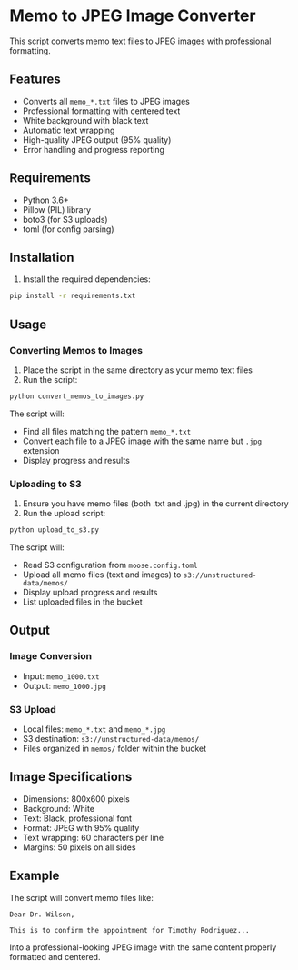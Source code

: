# Memo to JPEG Image Converter

This script converts memo text files to JPEG images with professional formatting.

## Features

- Converts all `memo_*.txt` files to JPEG images
- Professional formatting with centered text
- White background with black text
- Automatic text wrapping
- High-quality JPEG output (95% quality)
- Error handling and progress reporting

## Requirements

- Python 3.6+
- Pillow (PIL) library
- boto3 (for S3 uploads)
- toml (for config parsing)

## Installation

1. Install the required dependencies:
```bash
pip install -r requirements.txt
```

## Usage

### Converting Memos to Images

1. Place the script in the same directory as your memo text files
2. Run the script:
```bash
python convert_memos_to_images.py
```

The script will:
- Find all files matching the pattern `memo_*.txt`
- Convert each file to a JPEG image with the same name but `.jpg` extension
- Display progress and results

### Uploading to S3

1. Ensure you have memo files (both .txt and .jpg) in the current directory
2. Run the upload script:
```bash
python upload_to_s3.py
```

The script will:
- Read S3 configuration from `moose.config.toml`
- Upload all memo files (text and images) to `s3://unstructured-data/memos/`
- Display upload progress and results
- List uploaded files in the bucket

## Output

### Image Conversion
- Input: `memo_1000.txt`
- Output: `memo_1000.jpg`

### S3 Upload
- Local files: `memo_*.txt` and `memo_*.jpg`
- S3 destination: `s3://unstructured-data/memos/`
- Files organized in `memos/` folder within the bucket

## Image Specifications

- Dimensions: 800x600 pixels
- Background: White
- Text: Black, professional font
- Format: JPEG with 95% quality
- Text wrapping: 60 characters per line
- Margins: 50 pixels on all sides

## Example

The script will convert memo files like:
```
Dear Dr. Wilson,

This is to confirm the appointment for Timothy Rodriguez...
```

Into a professional-looking JPEG image with the same content properly formatted and centered. 